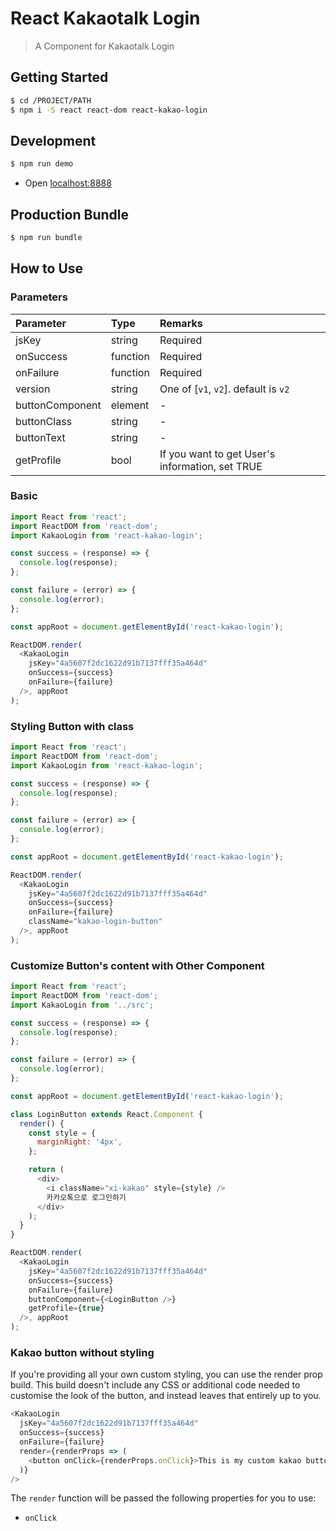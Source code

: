 # React Kakaotalk Login
> A Component for Kakaotalk Login

## Getting Started
```sh
$ cd /PROJECT/PATH
$ npm i -S react react-dom react-kakao-login
```

## Development
```sh
$ npm run demo
```
- Open [localhost:8888](http://localhost:8888)

## Production Bundle
```sh
$ npm run bundle
```

## How to Use
### Parameters
| Parameter        | Type       | Remarks                                         |
|:-----------------|:-----------|:------------------------------------------------|
| jsKey            | string     | Required                                        |
| onSuccess        | function   | Required                                        |
| onFailure        | function   | Required                                        |
| version          | string     | One of [`v1`, `v2`]. default is `v2`            |
| buttonComponent  | element    | -                                               |
| buttonClass      | string     | -                                               |
| buttonText       | string     | -                                               |
| getProfile       | bool       | If you want to get User's information, set TRUE |

### Basic
```js
import React from 'react';
import ReactDOM from 'react-dom';
import KakaoLogin from 'react-kakao-login';

const success = (response) => {
  console.log(response);
};

const failure = (error) => {
  console.log(error);
};

const appRoot = document.getElementById('react-kakao-login');

ReactDOM.render(
  <KakaoLogin
    jsKey="4a5607f2dc1622d91b7137fff35a464d"
    onSuccess={success}
    onFailure={failure}
  />, appRoot
);
```

### Styling Button with class
```js
import React from 'react';
import ReactDOM from 'react-dom';
import KakaoLogin from 'react-kakao-login';

const success = (response) => {
  console.log(response);
};

const failure = (error) => {
  console.log(error);
};

const appRoot = document.getElementById('react-kakao-login');

ReactDOM.render(
  <KakaoLogin
    jsKey="4a5607f2dc1622d91b7137fff35a464d"
    onSuccess={success}
    onFailure={failure}
    className="kakao-login-button"
  />, appRoot
);
```

### Customize Button's content with Other Component
```js
import React from 'react';
import ReactDOM from 'react-dom';
import KakaoLogin from '../src';

const success = (response) => {
  console.log(response);
};

const failure = (error) => {
  console.log(error);
};

const appRoot = document.getElementById('react-kakao-login');

class LoginButton extends React.Component {
  render() {
    const style = {
      marginRight: '4px',
    };

    return (
      <div>
        <i className="xi-kakao" style={style} />
        카카오톡으로 로그인하기
      </div>
    );
  }
}

ReactDOM.render(
  <KakaoLogin
    jsKey="4a5607f2dc1622d91b7137fff35a464d"
    onSuccess={success}
    onFailure={failure}
    buttonComponent={<LoginButton />}
    getProfile={true}
  />, appRoot
);
```

### Kakao button without styling

If you're providing all your own custom styling, you can use the render prop build. This build doesn't include any CSS or additional code needed to customise the look of the button, and instead leaves that entirely up to you.

```js
<KakaoLogin
  jsKey="4a5607f2dc1622d91b7137fff35a464d"
  onSuccess={success}
  onFailure={failure}
  render={renderProps => (
    <button onClick={renderProps.onClick}>This is my custom kakao button</button>
  )}
/>
```

The `render` function will be passed the following properties for you to use:

- `onClick`
